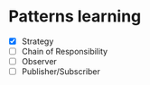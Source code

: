 # Patterns learning

- [x] Strategy
- [ ] Chain of Responsibility
- [ ] Observer
- [ ] Publisher/Subscriber
